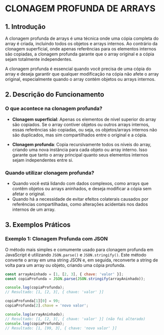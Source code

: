 # CLONAGEM PROFUNDA DE ARRAYS

## 1. Introdução
A clonagem profunda de arrays é uma técnica onde uma cópia completa do array é criada, incluindo todos os objetos e arrays internos. Ao contrário da clonagem superficial, onde apenas referências para os elementos internos são copiadas, a clonagem profunda garante que o array original e a cópia sejam totalmente independentes.

A clonagem profunda é essencial quando você precisa de uma cópia do array e deseja garantir que qualquer modificação na cópia não afete o array original, especialmente quando o array contém objetos ou arrays internos.

## 2. Descrição do Funcionamento

### O que acontece na clonagem profunda?
- **Clonagem superficial**: Apenas os elementos de nível superior do array são copiados. Se o array contiver objetos ou outros arrays internos, essas referências são copiadas, ou seja, os objetos/arrays internos não são duplicados, mas sim compartilhados entre o original e a cópia.
  
- **Clonagem profunda**: Copia recursivamente todos os níveis do array, criando uma nova instância para cada objeto ou array interno. Isso garante que tanto o array principal quanto seus elementos internos sejam independentes entre si.

### Quando utilizar clonagem profunda?
- Quando você está lidando com dados complexos, como arrays que contêm objetos ou arrays aninhados, e deseja modificar a cópia sem afetar o original.
- Quando há a necessidade de evitar efeitos colaterais causados por referências compartilhadas, como alterações acidentais nos dados internos de um array.

## 3. Exemplos Práticos

### Exemplo 1: Clonagem Profunda com JSON
O método mais simples e comumente usado para clonagem profunda em JavaScript é utilizando `JSON.parse()` e `JSON.stringify()`. Este método converte o array em uma string JSON e, em seguida, reconverte a string de volta para um array ou objeto, criando uma cópia profunda.

```js
const arrayAninhado = [1, [2, 3], { chave: 'valor' }];
const copiaProfunda = JSON.parse(JSON.stringify(arrayAninhado));

console.log(copiaProfunda);
// Resultado: [1, [2, 3], { chave: 'valor' }]

copiaProfunda[1][0] = 99;
copiaProfunda[2].chave = 'novo valor';

console.log(arrayAninhado);
// Resultado: [1, [2, 3], { chave: 'valor' }] (não foi alterado)
console.log(copiaProfunda);
// Resultado: [1, [99, 3], { chave: 'novo valor' }]
